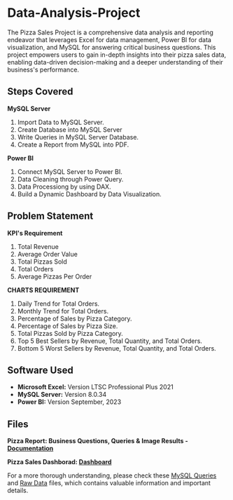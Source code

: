 # Data-Analysis-Project

The Pizza Sales Project is a comprehensive data analysis and reporting endeavor that leverages Excel for data management, Power BI for data visualization, and MySQL for answering critical business questions. This project empowers users to gain in-depth insights into their pizza sales data, enabling data-driven decision-making and a deeper understanding of their business's performance.

## Steps Covered

**MySQL Server**
1. Import Data to MySQL Server.
2. Create Database into MySQL Server
3. Write Queries in MySQL Server Database.
4. Create a Report from MySQL into PDF.

**Power BI**
1. Connect MySQL Server to Power BI.
2. Data Cleaning through Power Query.
3. Data Processiong by using DAX.
4. Build a Dynamic Dashboard by Data Visualization.

## Problem Statement

**KPI's Requirement**
1. Total Revenue
2. Average Order Value
3. Total Pizzas Sold
4. Total Orders
5. Average Pizzas Per Order

**CHARTS REQUIREMENT**
1. Daily Trend for Total Orders.
2. Monthly Trend for Total Orders.
3. Percentage of Sales by Pizza Category.
4. Percentage of Sales by Pizza Size.
5. Total Pizzas Sold by Pizza Category.
6. Top 5 Best Sellers by Revenue, Total Quantity, and Total Orders.
7. Bottom 5 Worst Sellers by Revenue, Total Quantity, and Total Orders.
## Software Used
- **Microsoft Excel:** Version LTSC Professional Plus 2021
- **MySQL Server:** Version 8.0.34
- **Power BI:** Version September, 2023

## Files
**Pizza Report: Business Questions, Queries & Image Results - [Documentation](Pizza%20Sales%20Report.pdf)**

**Pizza Sales Dashborad: [Dashboard](Pizza%20Sales%20Dashborad.pbix)**


For a more thorough understanding, please check these [MySQL Queries](Pizza%20Sales%20Queries.sql) and [Raw Data](Pizza%20Sales%20Data.csv) files, which contains valuable information and important details.
